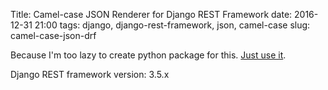 Title: Camel-case JSON Renderer for Django REST Framework
date: 2016-12-31 21:00
tags: django, django-rest-framework, json, camel-case
slug: camel-case-json-drf

Because I'm too lazy to create python package for this. [Just use it](http://choosealicense.com/licenses/unlicense/).

Django REST framework version: 3.5.x

<script src="https://gist.github.com/kriwil/5e2f4cb6e4f865ee2b1134222602618d.js"></script>

